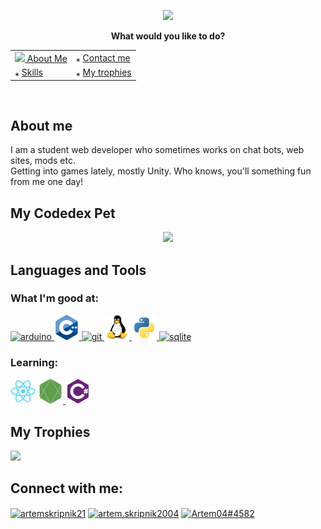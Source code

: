 
<p align="center"><img src="https://www.demirramon.com/gen/undertale_text_box.png?text=%20%20%20%20%20%20%20%20%20Artem%20Skrypnyk%0A%20%20%20%20%20%20Full%20Stack%20Developer%0A%20%20color%3D%23ffff00%20*%20Welcome%20to%20my%20Github%20Page!%20text%3Djoin%20color%3D%20%20color%3Dwhite&box=undertale&character=none&font=determination&asterisk=false&size=2&t=1711844397"></p>


<p align="center"><b>What would you like to do?</b></p>
<p>
<table align="center">
<tbody>
<tr>
<td> <a href="#about-me"> <img src="https://undertale.com/favicon-16x16.png"> About Me </a></td>
<td>⁎ <a href="#connect-with-me"> Contact me</a></td>
</tr>
<tr>
<td>⁎ <a href="#languages-and-tools">Skills</a></td>
<td>⁎ <a href="#my-trophies">My trophies</a></td>
</tr>
</tbody>
</table>

</p>
 
<br>

<h2>About me</h2>
I am a student web developer who sometimes works on chat bots, web sites, mods etc.
<br>
Getting into games lately, mostly Unity. Who knows, you'll something fun from me one day!

<h2>My Codedex Pet</h2>

<p align="center"> 
<a href="https://www.codedex.io/@artm04/30-nites-of-code"><img src="https://www.codedex.io/api/petStatus?user=artm04"></a>
</p>

<h2>Languages and Tools</h2>
<h3>What I'm good at:</h3>
<p align="left"> 
<a href="https://www.arduino.cc/" target="_blank" rel="noreferrer"> <img src="https://cdn.worldvectorlogo.com/logos/arduino-1.svg" alt="arduino" width="40" height="40"/> </a> 
<a href="https://www.cprogramming.com/" target="_blank" rel="noreferrer">  <img src="https://raw.githubusercontent.com/devicons/devicon/master/icons/cplusplus/cplusplus-original.svg" alt="cplusplus" width="40" height="40"/> </a> 
<a href="https://git-scm.com/" target="_blank" rel="noreferrer"> <img src="https://www.vectorlogo.zone/logos/git-scm/git-scm-icon.svg" alt="git" width="40" height="40"/> </a> <a href="https://golang.org" target="_blank" rel="noreferrer"></a> <a href="https://www.linux.org/" target="_blank" rel="noreferrer"> <img src="https://raw.githubusercontent.com/devicons/devicon/master/icons/linux/linux-original.svg" alt="linux" width="40" height="40"/> </a> 
<a href="https://www.python.org" target="_blank" rel="noreferrer"> <img src="https://raw.githubusercontent.com/devicons/devicon/master/icons/python/python-original.svg" alt="python" width="40" height="40"/> </a> <a href="https://www.sqlite.org/" target="_blank" rel="noreferrer"> <img src="https://www.vectorlogo.zone/logos/sqlite/sqlite-icon.svg" alt="sqlite" width="40" height="40"/> </a> </p>
<h3>Learning:</h3>
<p align="left>
<a href="https://nodejs.org/en" target="_blank" rel="noreferrer"> <img src="https://raw.githubusercontent.com/devicons/devicon/6910f0503efdd315c8f9b858234310c06e04d9c0/icons/react/react-original.svg" alt="react" width="40" height="40"> </a>
<a href="https://nodejs.org/en" target="_blank" rel="noreferrer"> <img src="https://raw.githubusercontent.com/devicons/devicon/6910f0503efdd315c8f9b858234310c06e04d9c0/icons/nodejs/nodejs-plain.svg" alt="nodejs" width="40" height="40"> </a>
<a href="https://dotnet.microsoft.com/en-us/languages/csharp" target="_blank" rel="noreferrer"> <img src="https://github.com/devicons/devicon/blob/master/icons/csharp/csharp-plain.svg" alt="csharp" width="40" height="40"> </a>

</p>
<h2>My Trophies</h2>
<p align="left"><img src="https://github-profile-trophy.vercel.app/?username=artm04&rank=-C,-UNKNOWN"></p>



<h2 align="left">Connect with me:</h3>
<p align="left">
<a href="https://twitter.com/artemskripnik21" target="blank"><img align="center" src="https://raw.githubusercontent.com/rahuldkjain/github-profile-readme-generator/master/src/images/icons/Social/twitter.svg" alt="artemskripnik21" height="30" width="40" /></a>
<a href="https://instagram.com/artem.skripnik2004" target="blank"><img align="center" src="https://raw.githubusercontent.com/rahuldkjain/github-profile-readme-generator/master/src/images/icons/Social/instagram.svg" alt="artem.skripnik2004" height="30" width="40" /></a>
<a href="https://discord.gg/artm04" target="blank"><img align="center" src="https://raw.githubusercontent.com/rahuldkjain/github-profile-readme-generator/master/src/images/icons/Social/discord.svg" alt="Artem04#4582" height="30" width="40" /></a>
</p>


<!-- <h3 align="left">Languages and Tools:</h3>
<p align="left"> <a href="https://www.arduino.cc/" target="_blank" rel="noreferrer"> <img src="https://cdn.worldvectorlogo.com/logos/arduino-1.svg" alt="arduino" width="40" height="40"/> </a> <a href="https://www.cprogramming.com/" target="_blank" rel="noreferrer"> <img src="https://raw.githubusercontent.com/devicons/devicon/master/icons/c/c-original.svg" alt="c" width="40" height="40"/> </a> <a href="https://www.w3schools.com/cpp/" target="_blank" rel="noreferrer"> <img src="https://raw.githubusercontent.com/devicons/devicon/master/icons/cplusplus/cplusplus-original.svg" alt="cplusplus" width="40" height="40"/> </a> <a href="https://www.figma.com/" target="_blank" rel="noreferrer"> <img src="https://www.vectorlogo.zone/logos/figma/figma-icon.svg" alt="figma" width="40" height="40"/> </a> <a href="https://flask.palletsprojects.com/" target="_blank" rel="noreferrer"> <img src="https://www.vectorlogo.zone/logos/pocoo_flask/pocoo_flask-icon.svg" alt="flask" width="40" height="40"/> </a> <a href="https://git-scm.com/" target="_blank" rel="noreferrer"> <img src="https://www.vectorlogo.zone/logos/git-scm/git-scm-icon.svg" alt="git" width="40" height="40"/> </a> <a href="https://golang.org" target="_blank" rel="noreferrer"> <img src="https://raw.githubusercontent.com/devicons/devicon/master/icons/go/go-original.svg" alt="go" width="40" height="40"/> </a> <a href="https://www.linux.org/" target="_blank" rel="noreferrer"> <img src="https://raw.githubusercontent.com/devicons/devicon/master/icons/linux/linux-original.svg" alt="linux" width="40" height="40"/> </a> <a href="https://www.python.org" target="_blank" rel="noreferrer"> <img src="https://raw.githubusercontent.com/devicons/devicon/master/icons/python/python-original.svg" alt="python" width="40" height="40"/> </a> <a href="https://www.sqlite.org/" target="_blank" rel="noreferrer"> <img src="https://www.vectorlogo.zone/logos/sqlite/sqlite-icon.svg" alt="sqlite" width="40" height="40"/> </a> </p>

<p>&nbsp;<img align="center" src="https://github-readme-stats.vercel.app/api?username=artm04&show_icons=true&locale=en" alt="artm04" /></p> -->

